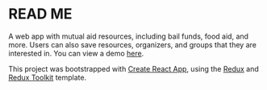 # READ ME
A web app with mutual aid resources, including bail funds, food aid, and more. Users can also save resources, organizers, and groups that they are interested in. You can view a demo <a href="https://www.youtube.com/watch?v=XCs0pTyQX04&feature=youtu.be">here</a>.

This project was bootstrapped with [Create React App](https://github.com/facebook/create-react-app), using the [Redux](https://redux.js.org/) and [Redux Toolkit](https://redux-toolkit.js.org/) template.
